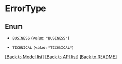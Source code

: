 # ErrorType

## Enum


* `BUSINESS` (value: `"BUSINESS"`)

* `TECHNICAL` (value: `"TECHNICAL"`)


[[Back to Model list]](../README.md#documentation-for-models) [[Back to API list]](../README.md#documentation-for-api-endpoints) [[Back to README]](../README.md)



